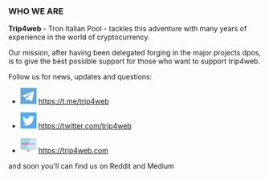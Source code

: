 ### WHO WE ARE ###

**Trip4web** - Tron Italian Pool - tackles this adventure with many years of experience in the world of cryptocurrency.

Our mission, after having been delegated forging in the major projects dpos, is to give the best possible support for those who want to support trip4web.

Follow us for news, updates and questions:

- ![Telegram](https://raw.githubusercontent.com/TrIP4web/tronsr-template/master/telegram.png)  https://t.me/trip4web

- ![Twitter](https://raw.githubusercontent.com/TrIP4web/tronsr-template/master/twitter.png)  https://twitter.com/trip4web

- ![www](https://raw.githubusercontent.com/TrIP4web/tronsr-template/master/monitor.png) https://trip4web.com

and soon you'll can find us on Reddit and Medium

